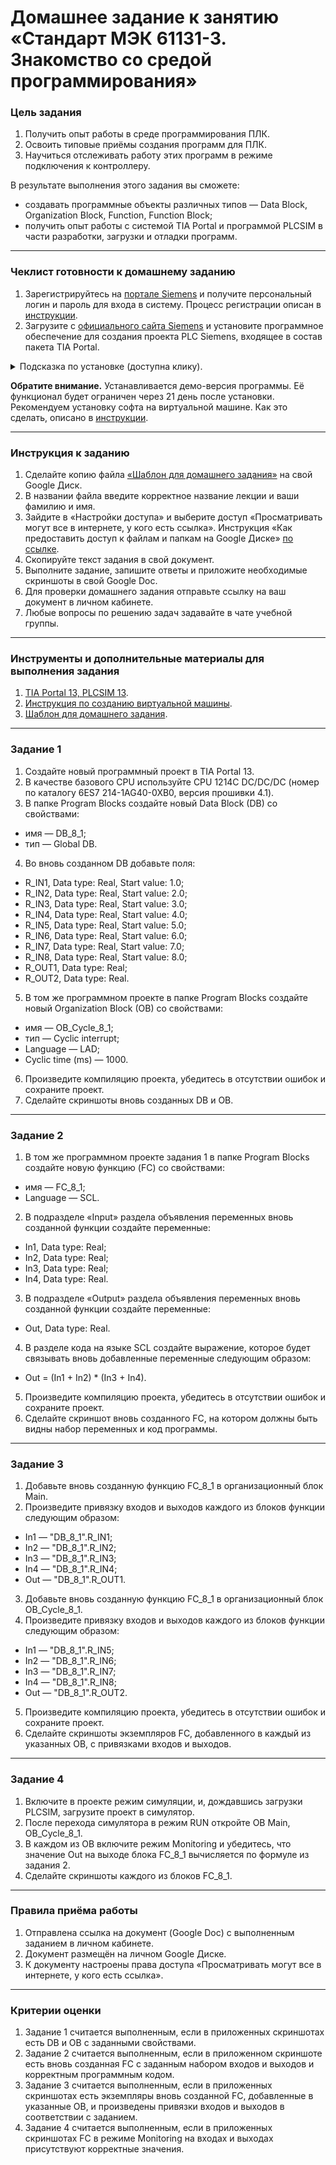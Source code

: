 # Домашнее задание к занятию «Стандарт МЭК 61131-3. Знакомство со средой программирования»

### Цель задания

1. Получить опыт работы в среде программирования ПЛК.
1. Освоить типовые приёмы создания программ для ПЛК.
1. Научиться отслеживать работу этих программ в режиме подключения к контроллеру.

В результате выполнения этого задания вы сможете:

- создавать программные объекты различных типов — Data Block, Organization Block, Function, Function Block;
- получить опыт работы с системой TIA Portal и программой PLCSIM в части разработки, загрузки и отладки программ.

------

### Чеклист готовности к домашнему заданию

1. Зарегистрируйтесь на [портале Siemens](https://mall.industry.siemens.com/goos/WelcomePage.aspx?regionUrl=/ru&language=ru) и получите персональный логин и пароль для входа в систему. Процесс регистрации описан в [инструкции](https://docs.google.com/presentation/d/1RPHvCE2OxBbHRMWSAV2E-HxscZvR2nRIZVHCy8hvjJE/edit?usp=sharing).
2. Загрузите с [официального сайта Siemens](https://support.industry.siemens.com/cs/document/78793685/simatic-step-7-(tia-portal)-v13-trial-download?dti=0&lc=en-DE) и установите программное обеспечение для создания проекта PLC Siemens, входящее в состав пакета TIA Portal.

<details>
  <summary> Подсказка по установке (доступна клику).</summary>
  
  
1. Скачайте все файлы по [ссылке](https://support.industry.siemens.com/cs/document/109745155/simatic-step-7-including-plcsim-v13-sp2-trial-download?dti=0&lc=en-DE) в две отдельные папки:
 
  - STEP 7 Professional V13 SP2 (DVD 1, DVD 2, SHA-256 checksum).
  
  ![image](https://github.com/netology-code/phd-homeworks/blob/main/6.6/Step7_1.png)
  
  - SIMATIC STEP 7 PLCSIM V13 SP2 for STEP 7 Basic and STEP 7 Professional, включая SHA-256 checksum.
  
    ![image](https://github.com/netology-code/phd-homeworks/blob/main/6.6/Step7_2.png)
    
2. Запустите установочный файл SIMATIC_STEP_7_Professional_V13_SP2_Upd4.exe, пройдите стандартную процедуру установки.
3. Запустите установочный файл SIMATIC_S7_PLCSIM_V13_SP2.exe, пройдите стандартную процедуру установки.

   **Подсказка по распаковке архиватором WinRAR:**

Если скачанный дистрибутив TIA Portal содержит некоторые файлы с расширением 001, это вызовет проблему при распаковке данных.

Это происходит, потому что некоторые версии архиватора WinRAR, установленные на ПК, ассоциируют файлы с именем 001, как файлы с расширением .rar.

Для решения проблемы можно убрать ассоциацию:

1. Найдите архиватор WinRAR, имеющий окончание 001.
2. Откройте его двойным кликом, далее выбирайте Установка ⇒ Интеграция.
3. В окне слева будет перечень форматов, которые по умолчанию ассоциируются с WinRAR.
4. Уберите галочку с формата 001, нажмите ОК и перезагрузите ПК.

Скрин с действиями дан ниже:
 ![image](https://github.com/netology-code/scada-4-homeworks/blob/scada-7/WinRAR.png)

-----
  
</details>
  
**Обратите внимание.** Устанавливается демо-версия программы. Её функционал будет ограничен через 21 день после установки. Рекомендуем установку софта на виртуальной машине. Как это сделать, описано в [инструкции](https://docs.google.com/presentation/d/1psnSlotXT7cr8ECnaZaTCDLnIyYOGUzCArLeydeRztY/edit?usp=sharing).

------

### Инструкция к заданию

1. Сделайте копию файла [«Шаблон для домашнего задания»](https://docs.google.com/document/d/1MiwldIkT0D7OWcygHadT0PwvF4M3eY3FKipRuTsttIs/edit?usp=sharing) на свой Google Диск.
2. В названии файла введите корректное название лекции и ваши фамилию и имя.
3. Зайдите в «Настройки доступа» и выберите доступ «Просматривать могут все в интернете, у кого есть ссылка». Инструкция «Как предоставить доступ к файлам и папкам на Google Диске» [по ссылке](https://support.google.com/docs/answer/2494822?hl=ru&co=GENIE.Platform%3DDesktop).
4. Скопируйте текст задания в свой документ.
5. Выполните задание, запишите ответы и приложите необходимые скриншоты в свой Google Doc.
6. Для проверки домашнего задания отправьте ссылку на ваш документ в личном кабинете.
7. Любые вопросы по решению задач задавайте в чате учебной группы.


------

### Инструменты и дополнительные материалы для выполнения задания

1. [TIA Portal 13, PLCSIM 13](https://support.industry.siemens.com/cs/document/109745155/simatic-step-7-including-plcsim-v13-sp2-trial-download?dti=0&lc=en-WW).
2. [Инструкция по созданию виртуальной машины](https://docs.google.com/presentation/d/1psnSlotXT7cr8ECnaZaTCDLnIyYOGUzCArLeydeRztY/edit?usp=sharing).
3. [Шаблон для домашнего задания](https://docs.google.com/document/d/1MiwldIkT0D7OWcygHadT0PwvF4M3eY3FKipRuTsttIs/edit?usp=sharing).

------

### Задание 1

1. Создайте новый программный проект в TIA Portal 13.
2. В качестве базового CPU используйте CPU 1214C DC/DC/DC (номер по каталогу 6ES7 214-1AG40-0XB0, версия прошивки 4.1).
3. В папке Program Blocks создайте новый Data Block (DB) со свойствами:

 - имя — DB_8_1;
 - тип — Global DB.
 
4. Во вновь созданном DB добавьте поля:

 - R_IN1, Data type: Real, Start value: 1.0;
 - R_IN2, Data type: Real, Start value: 2.0;
 - R_IN3, Data type: Real, Start value: 3.0;
 - R_IN4, Data type: Real, Start value: 4.0;
 - R_IN5, Data type: Real, Start value: 5.0;
 - R_IN6, Data type: Real, Start value: 6.0;
 - R_IN7, Data type: Real, Start value: 7.0;
 - R_IN8, Data type: Real, Start value: 8.0;
 - R_OUT1, Data type: Real;
 - R_OUT2, Data type: Real.

5. В том же программном проекте в папке Program Blocks создайте новый Organization Block (OB) со свойствами:

 - имя — OB_Cycle_8_1;
 - тип — Cyclic interrupt;
 - Language — LAD;
 - Cyclic time (ms) — 1000.

6. Произведите компиляцию проекта, убедитесь в отсутствии ошибок и сохраните проект.
7. Сделайте скриншоты вновь созданных DB и OB.

------

### Задание 2

1. В том же программном проекте задания 1 в папке Program Blocks создайте новую функцию (FC) со свойствами:

 - имя — FC_8_1;
 - Language — SCL.

2. В подразделе «Input» раздела объявления переменных вновь созданной функции создайте переменные:

 - In1, Data type: Real;
 - In2, Data type: Real;
 - In3, Data type: Real;
 - In4, Data type: Real.

3. В подразделе «Output» раздела объявления переменных вновь созданной функции создайте переменные:

 - Out, Data type: Real.

4. В разделе кода на языке SCL создайте выражение, которое будет связывать вновь добавленные переменные следующим образом: 

 - Out = (In1 + In2) * (In3 + In4).

5. Произведите компиляцию проекта, убедитесь в отсутствии ошибок и сохраните проект.
6. Сделайте скриншот вновь созданного FC, на котором должны быть видны набор переменных и код программы.

------

### Задание 3

1. Добавьте вновь созданную функцию FC_8_1 в организационный блок Main.
2. Произведите привязку входов и выходов каждого из блоков функции следующим образом:

 - In1 — "DB_8_1".R_IN1;
 - In2 — "DB_8_1".R_IN2;
 - In3 — "DB_8_1".R_IN3;
 - In4 — "DB_8_1".R_IN4;
 - Out — "DB_8_1".R_OUT1.

3. Добавьте вновь созданную функцию FC_8_1 в организационный блок OB_Cycle_8_1.
4. Произведите привязку входов и выходов каждого из блоков функции следующим образом:

 - In1 — "DB_8_1".R_IN5;
 - In2 — "DB_8_1".R_IN6;
 - In3 — "DB_8_1".R_IN7;
 - In4 — "DB_8_1".R_IN8;
 - Out — "DB_8_1".R_OUT2.

5. Произведите компиляцию проекта, убедитесь в отсутствии ошибок и сохраните проект.
6. Сделайте скриншоты экземпляров FC, добавленного в каждый из указанных OB, с привязками входов и выходов.

------

### Задание 4

1. Включите в проекте режим симуляции, и, дождавшись загрузки PLCSIM, загрузите проект в симулятор.
2. После перехода симулятора в режим RUN откройте OB Main, OB_Cycle_8_1.
3. В каждом из OB включите режим Monitoring и убедитесь, что значение Out на выходе блока FC_8_1 вычисляется по формуле из задания 2.
4. Сделайте скриншоты каждого из блоков FC_8_1.

------

### Правила приёма работы

1. Отправлена ссылка на документ (Google Doc) с выполненным заданием в личном кабинете.
2. Документ размещён на личном Google Диске.
3. К документу настроены права доступа «Просматривать могут все в интернете, у кого есть ссылка».

------

### Критерии оценки

1. Задание 1 считается выполненным, если в приложенных скриншотах есть DB и OB с заданными свойствами.
2. Задание 2 считается выполненным, если в приложенном скриншоте есть вновь созданная FC с заданным набором входов и выходов и корректным программным кодом.
3. Задание 3 считается выполненным, если в приложенных скриншотах есть экземпляры вновь созданной FC, добавленные в указанные OB, и произведены привязки входов и выходов в соответствии с заданием.
4. Задание 4 считается выполненным, если в приложенных скриншотах FC в режиме Monitoring на входах и выходах присутствуют корректные значения.

